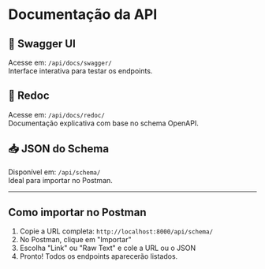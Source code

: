 # Documentação da API

## 🔗 Swagger UI
Acesse em: `/api/docs/swagger/`  
Interface interativa para testar os endpoints.

## 📄 Redoc
Acesse em: `/api/docs/redoc/`  
Documentação explicativa com base no schema OpenAPI.

## 📥 JSON do Schema
Disponível em: `/api/schema/`  
Ideal para importar no Postman.

---

## Como importar no Postman

1. Copie a URL completa: `http://localhost:8000/api/schema/`
2. No Postman, clique em "Importar"
3. Escolha "Link" ou "Raw Text" e cole a URL ou o JSON
4. Pronto! Todos os endpoints aparecerão listados.
